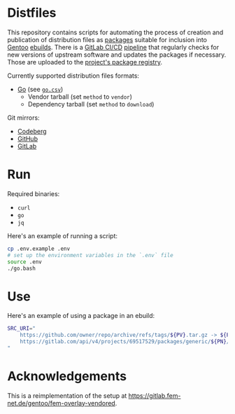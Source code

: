 # Distfiles

This repository contains scripts for automating the process of creation and publication of distribution files as [packages](https://docs.gitlab.com/user/packages/package_registry/) suitable for inclusion into [Gentoo](https://gentoo.org) [ebuilds](https://wiki.gentoo.org/wiki/Ebuild). There is a [GitLab CI/CD](https://docs.gitlab.com/ci/) [pipeline](./.gitlab-ci.yml) that regularly checks for new versions of upstream software and updates the packages if necessary. Those are uploaded to the [project's package registry](https://gitlab.com/paveloom-g/personal/gentoo/distfiles/-/packages).

Currently supported distribution files formats:
- [Go](https://golang.org) (see [`go.csv`](./go.csv))
  - Vendor tarball (set `method` to `vendor`)
  - Dependency tarball (set `method` to `download`)

Git mirrors:
- [Codeberg](https://codeberg.org/paveloom/gentoo-distfiles)
- [GitHub](https://github.com/paveloom/gentoo-distfiles)
- [GitLab](https://gitlab.com/paveloom-g/personal/gentoo/distfiles)

# Run

Required binaries:
- `curl`
- `go`
- `jq`

Here's an example of running a script:

```bash
cp .env.example .env
# set up the environment variables in the `.env` file
source .env
./go.bash
```

# Use

Here's an example of using a package in an ebuild:

```ebuild
SRC_URI="
	https://github.com/owner/repo/archive/refs/tags/${PV}.tar.gz -> ${P}.tar.gz
	https://gitlab.com/api/v4/projects/69517529/packages/generic/${PN}/${PV}/${P}-deps.tar.xz
"
```

# Acknowledgements

This is a reimplementation of the setup at https://gitlab.fem-net.de/gentoo/fem-overlay-vendored.
